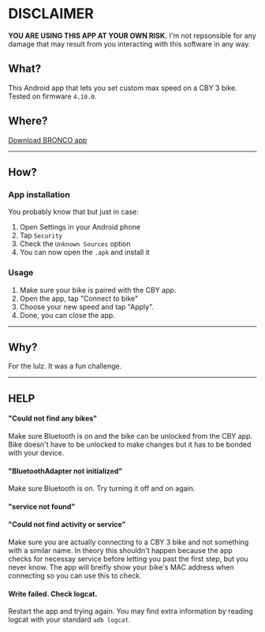 
# DISCLAIMER

**YOU ARE USING THIS APP AT YOUR OWN RISK.** I'm not repsonsible for any damage that may result from you interacting with this software in any way.

## What?

This Android app that lets you set custom max speed on a CBY 3 bike. Tested on firmware `4.10.0`.

## Where?

[Download BRONCO app](./files/Bronco.apk)

---

## How?

### App installation

You probably know that but just in case:

1. Open Settings in your Android phone
2. Tap `Security`
3. Check the `Unknown Sources` option
4. You can now open the `.apk` and install it

### Usage

1. Make sure your bike is paired with the CBY app. 
2. Open the app, tap "Connect to bike"
3. Choose your new speed and tap "Apply".
4. Done, you can close the app.

---

## Why?

For the lulz. It was a fun challenge.

---

## HELP

#### "Could not find any bikes"

Make sure Bluetooth is on and the bike can be unlocked from the CBY app. Bike doesn't have to be unlocked to make changes but it has to be bonded with your device.

#### "BluetoothAdapter not initialized"

Make sure Bluetooth is on. Try turning it off and on again.

#### "service not found"
#### "Could not find activity or service"

Make sure you are actually connecting to a CBY 3 bike and not something with a similar name. In theory this shouldn't happen because the app checks for necessay service before letting you past the first step, but you never know. The app will breifly show your bike's MAC address when connecting so you can use this to check.

#### Write failed. Check logcat.

Restart the app and trying again. You may find extra information by reading logcat with your standard `adb logcat`.
